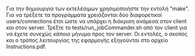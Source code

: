 Για την δημιουργία των εκτελέσιμων χρησιμοποιήστε την εντολή "make". Για να τρέξετε τα προγράμματα χρειάζονται δύο διαφορετικοί users/connections έτσι ώστε να υπάρχει η διάκριση ανάμεσα στον client και στον server. Τρέξτε το tests/run_jobCommander.sh από τον client για να έχετε συνεχώς κάποιο μήνυμα προς τον server. Οι εντολές, ο σκοπός και ο τρόπος λειτουργίας της εφαρμογής εξηγούνται στο αρχείο Instructions.pdf.